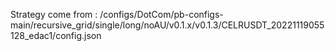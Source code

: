 Strategy come from : /configs/DotCom/pb-configs-main/recursive_grid/single/long/noAU/v0.1.x/v0.1.3/CELRUSDT_20221119055128_edac1/config.json